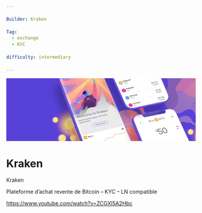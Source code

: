 ```yaml
--- 

Builder: Kraken

Tag: 
  - exchange
  - KYC

difficulty: intermediary

---
```


![cover](assets/0.jpeg)

# Kraken
Kraken

Plateforme d’achat revente de Bitcoin – KYC – LN compatible


https://www.youtube.com/watch?v=ZCGXl5A2Hbc
